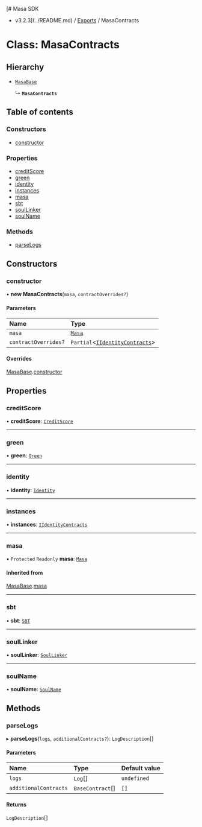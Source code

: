 [# Masa SDK
 - v3.2.3](../README.md) / [Exports](../modules.md) / MasaContracts

# Class: MasaContracts

## Hierarchy

- [`MasaBase`](MasaBase.md)

  ↳ **`MasaContracts`**

## Table of contents

### Constructors

- [constructor](MasaContracts.md#constructor)

### Properties

- [creditScore](MasaContracts.md#creditscore)
- [green](MasaContracts.md#green)
- [identity](MasaContracts.md#identity)
- [instances](MasaContracts.md#instances)
- [masa](MasaContracts.md#masa)
- [sbt](MasaContracts.md#sbt)
- [soulLinker](MasaContracts.md#soullinker)
- [soulName](MasaContracts.md#soulname)

### Methods

- [parseLogs](MasaContracts.md#parselogs)

## Constructors

### constructor

• **new MasaContracts**(`masa`, `contractOverrides?`)

#### Parameters

| Name | Type |
| :------ | :------ |
| `masa` | [`Masa`](Masa.md) |
| `contractOverrides?` | `Partial`<[`IIdentityContracts`](../interfaces/IIdentityContracts.md)\> |

#### Overrides

[MasaBase](MasaBase.md).[constructor](MasaBase.md#constructor)

## Properties

### creditScore

• **creditScore**: [`CreditScore`](CreditScore.md)

___

### green

• **green**: [`Green`](Green.md)

___

### identity

• **identity**: [`Identity`](Identity.md)

___

### instances

• **instances**: [`IIdentityContracts`](../interfaces/IIdentityContracts.md)

___

### masa

• `Protected` `Readonly` **masa**: [`Masa`](Masa.md)

#### Inherited from

[MasaBase](MasaBase.md).[masa](MasaBase.md#masa)

___

### sbt

• **sbt**: [`SBT`](SBT.md)

___

### soulLinker

• **soulLinker**: [`SoulLinker`](SoulLinker.md)

___

### soulName

• **soulName**: [`SoulName`](SoulName.md)

## Methods

### parseLogs

▸ **parseLogs**(`logs`, `additionalContracts?`): `LogDescription`[]

#### Parameters

| Name | Type | Default value |
| :------ | :------ | :------ |
| `logs` | `Log`[] | `undefined` |
| `additionalContracts` | `BaseContract`[] | `[]` |

#### Returns

`LogDescription`[]
